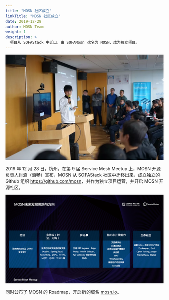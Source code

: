 ```yaml
---
title: "MOSN 社区成立"
linkTitle: "MOSN 社区成立"
date: 2019-12-28
author: MOSN Team
weight: 1
description: >
  项目从 SOFAStack 中迁出，由 SOFAMosn 改名为 MOSN，成为独立项目。
---
```


![MOSN社区成立](meetup-hangzhou-mosn.png)

2019 年 12 月 28 日，杭州，在第 9 届 Service Mesh Meetup 上，MOSN 开源负责人肖涵（涵畅）宣布，MOSN 从 SOFAStack 社区中迁移出来，成立独立的 Github 组织 <https://github.com/mosn>，并作为独立项目运营，并开启 MOSN 开源社区。

![MOSN roadmap](mosn-roadmap.png)

同时公布了 MOSN 的 Roadmap，开启新的域名 [mosn.io](https://mosn.io)。


